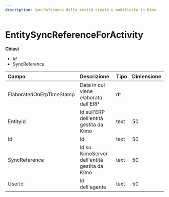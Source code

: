 ```yaml
---
description: SyncReference delle entità create o modificate in Kimo
---
```

# EntitySyncReferenceForActivity

**Chiavi**

- *Id*
- SyncReference

| Campo | Descrizione | Tipo | Dimensione | 
| :--- | :--- | :--- | :--- |
| ElaboratedOnErpTimeStamp | Data in cui viene elaborata dall'ERP | dt |  |
| EntityId | Id sull'ERP dell'entità gestita da Kimo | text | 50 |
| Id | Id | text | 50 |
| SyncReference | Id su KimoServer dell'entità gestita da Kimo | text | 50 |
| UserId | Id dell'agente | text | 50 |


